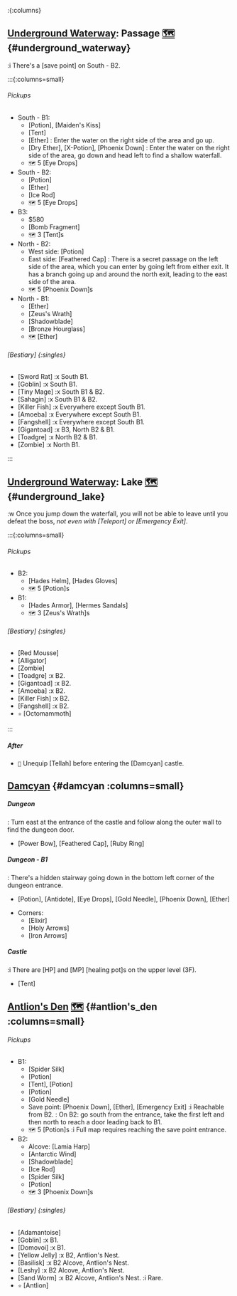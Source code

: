 :{:columns}

## [Underground Waterway](@): Passage [🗺️](https://steamcommunity.com/sharedfiles/filedetails/?id=317566256#407516) {#underground_waterway}

:i There's a [save point] on South - B2.

:::{:columns=small}

###### Pickups
- South - B1:
  + [Potion], [Maiden's Kiss]
  + [Tent]
  + [Ether]
    : Enter the water on the right side of the area and go up.
  + [Dry Ether], [X-Potion], [Phoenix Down]
    : Enter the water on the right side of the area, go down and head left to find a shallow waterfall.
  + `🗺️` 5 [Eye Drops]
- South - B2:
  + [Potion]
  + [Ether]
  + [Ice Rod]
  + `🗺️` 5 [Eye Drops]
- B3:
  + $580
  + [Bomb Fragment]
  + `🗺️` 3 [Tent]s
- North - B2:
  + West side: [Potion]
  + East side: [Feathered Cap]
    : There is a secret passage on the left side of the area, which you can enter by going left from either exit. It has a branch going up and around the north exit, leading to the east side of the area.
  + `🗺️` 5 [Phoenix Down]s
- North - B1:
  + [Ether]
  + [Zeus's Wrath]
  + [Shadowblade]
  + [Bronze Hourglass]
  + `🗺️` [Ether]
  
###### [Bestiary] {:singles}
+ [Sword Rat]
  :x South B1.
+ [Goblin]
  :x South B1.
+ [Tiny Mage]
  :x South B1 & B2.
+ [Sahagin]
  :x South B1 & B2.
+ [Killer Fish]
  :x Everywhere except South B1.
+ [Amoeba]
  :x Everywhere except South B1.
+ [Fangshell]
  :x Everywhere except South B1.
+ [Gigantoad]
  :x B3, North B2 & B1.
+ [Toadgre]
  :x North B2 & B1.
+ [Zombie]
  :x North B1.

:::


## [Underground Waterway](@): Lake [🗺️](https://steamcommunity.com/sharedfiles/filedetails/?id=317566256#407516) {#underground_lake}

:w Once you jump down the waterfall, you will not be able to leave until you defeat the boss, *not even with [Teleport] or [Emergency Exit]*.

:::{:columns=small}

###### Pickups
- B2:
  + [Hades Helm], [Hades Gloves]
  + `🗺️` 5 [Potion]s
- B1:
  + [Hades Armor], [Hermes Sandals]
  + `🗺️` 3 [Zeus's Wrath]s
###### [Bestiary] {:singles}
+ [Red Mousse]
+ [Alligator]
+ [Zombie]
+ [Toadgre]
  :x B2.
+ [Gigantoad]
  :x B2.
+ [Amoeba]
  :x B2.
+ [Killer Fish]
  :x B2.
+ [Fangshell]
  :x B2.
+ `⭐` [Octomammoth]

:::

##### After
+ `🧳` Unequip [Tellah] before entering the [Damcyan] castle.



## [Damcyan](@) {#damcyan :columns=small}

##### Dungeon
: Turn east at the entrance of the castle and follow along the outer wall to find the dungeon door.
+ [Power Bow], [Feathered Cap], [Ruby Ring]
##### Dungeon - B1
: There's a hidden stairway going down in the bottom left corner of the dungeon entrance.
+ [Potion], [Antidote], [Eye Drops], [Gold Needle], [Phoenix Down], [Ether]
- Corners:
  + [Elixir]
  + [Holy Arrows]
  + [Iron Arrows]
##### Castle
:i There are [HP] and [MP] [healing pot]s on the upper level (3F).
+ [Tent]



## [Antlion's Den](@) [🗺️](https://steamcommunity.com/sharedfiles/filedetails/?id=317566256#407518) {#antlion's_den :columns=small}

###### Pickups
- B1:
  + [Spider Silk]
  + [Potion]
  + [Tent], [Potion]
  + [Potion]
  + [Gold Needle]
  + Save point: [Phoenix Down], [Ether], [Emergency Exit]
    :i Reachable from B2.
    : On B2: go south from the entrance, take the first left and then north to reach a door leading back to B1.
  + `🗺️` 5 [Potion]s
    :i Full map requires reaching the save point entrance.
- B2:
  + Alcove: [Lamia Harp]
  + [Antarctic Wind]
  + [Shadowblade]
  + [Ice Rod]
  + [Spider Silk]
  + [Potion]
  + `🗺️` 3 [Phoenix Down]s
  
###### [Bestiary] {:singles}
+ [Adamantoise]
+ [Goblin]
  :x B1.
+ [Domovoi]
  :x B1.
+ [Yellow Jelly]
  :x B2, Antlion's Nest.
+ [Basilisk]
  :x B2 Alcove, Antlion's Nest.
+ [Leshy]
  :x B2 Alcove, Antlion's Nest.
+ [Sand Worm]
  :x B2 Alcove, Antlion's Nest.
  :i Rare.
+ `⭐` [Antlion]